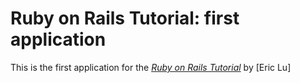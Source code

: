 # Ruby on Rails Tutorial: first application

This is the first application for the
[*Ruby on Rails Tutorial*](http://railstutorial.org/)
by [Eric Lu]